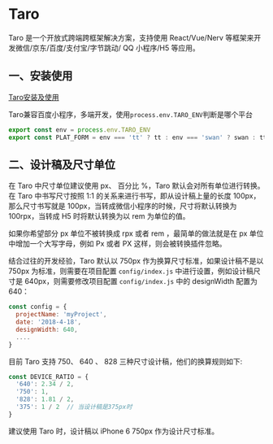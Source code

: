 # Taro
Taro 是一个开放式跨端跨框架解决方案，支持使用 React/Vue/Nerv 等框架来开发微信/京东/百度/支付宝/字节跳动/ QQ 小程序/H5 等应用。
## 一、安装使用
[Taro安装及使用](https://taro-docs.jd.com/taro/docs/GETTING-STARTED)

Taro兼容百度小程序，多端开发，使用`process.env.TARO_ENV`判断是哪个平台
```js
export const env = process.env.TARO_ENV
export const PLAT_FORM = env === 'tt' ? tt : env === 'swan' ? swan : tt // 当前平台，默认tt
```
## 二、设计稿及尺寸单位
在 Taro 中尺寸单位建议使用 px、 百分比 %，Taro 默认会对所有单位进行转换。在 Taro 中书写尺寸按照 1:1 的关系来进行书写，即从设计稿上量的长度 100px，那么尺寸书写就是 100px，当转成微信小程序的时候，尺寸将默认转换为 100rpx，当转成 H5 时将默认转换为以 rem 为单位的值。

如果你希望部分 px 单位不被转换成 rpx 或者 rem ，最简单的做法就是在 px 单位中增加一个大写字母，例如 Px 或者 PX 这样，则会被转换插件忽略。

结合过往的开发经验，Taro 默认以 750px 作为换算尺寸标准，如果设计稿不是以 750px 为标准，则需要在项目配置 `config/index.js` 中进行设置，例如设计稿尺寸是 640px，则需要修改项目配置 `config/index.js` 中的 designWidth 配置为 640：
```js
const config = {
  projectName: 'myProject',
  date: '2018-4-18',
  designWidth: 640,
  ....
}
```
目前 Taro 支持 750、 640 、 828 三种尺寸设计稿，他们的换算规则如下:
```js
const DEVICE_RATIO = {
  '640': 2.34 / 2,
  '750': 1,
  '828': 1.81 / 2,
  '375': 1 / 2  // 当设计稿是375px时
}
```
建议使用 Taro 时，设计稿以 iPhone 6 750px 作为设计尺寸标准。
